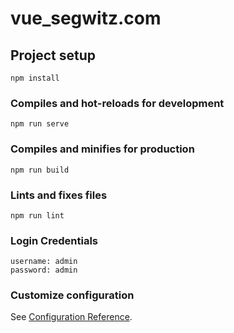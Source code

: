 # vue_segwitz.com

## Project setup
```
npm install
```

### Compiles and hot-reloads for development
```
npm run serve
```

### Compiles and minifies for production
```
npm run build
```

### Lints and fixes files
```
npm run lint
```

### Login Credentials
```
username: admin
password: admin
```

### Customize configuration
See [Configuration Reference](https://cli.vuejs.org/config/).
